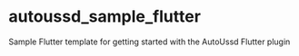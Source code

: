 # autoussd_sample_flutter

Sample Flutter template for getting started with the AutoUssd Flutter plugin